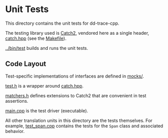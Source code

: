Unit Tests
==========
This directory contains the unit tests for dd-trace-cpp.

The testing library used is [Catch2][1], vendored here as a single header,
[catch.hpp](catch.hpp) (see the [Makefile](Makefile)).

[../bin/test](../bin/test) builds and runs the unit tests.

Code Layout
-----------
Test-specific implementations of interfaces are defined in [mocks/](mocks).

[test.h](test.h) is a wrapper around [catch.hpp](catch.hpp).

[matchers.h](matchers.h) defines extensions to Catch2 that are convenient in
test assertions.

[main.cpp](main.cpp) is the test driver (executable).

All other translation units in this directory are the tests themselves.  For
example, [test_span.cpp](test_span.cpp) contains the tests for the `Span` class
and associated behavior.

[1]: https://github.com/catchorg/Catch2/tree/v2.x
